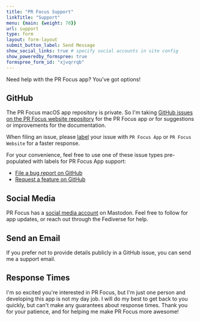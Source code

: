 ```yaml
---
title: "PR Focus Support"
linkTitle: "Support"
menu: {main: {weight: 70}}
url: support
type: form
layout: form-layout
submit_button_label: Send Message
show_social_links: true # specify social accounts in site config
show_poweredby_formspree: true
formspree_form_id: "xjvqrrqb"
---
```


Need help with the PR Focus app? You've got options!

## GitHub

The PR Focus macOS app repository is private. So I'm taking [GitHub issues on the PR Focus website repository](https://github.com/dacharyc/prfocus-website/issues/new/choose) for the PR Focus app *or* for suggestions or improvements for the documentation.

When filing an issue, please [label](https://github.com/dacharyc/prfocus-website/labels) your issue with `PR Focus App` or `PR Focus Website` for a faster response.

For your convenience, feel free to use one of these issue types pre-populated with labels for PR Focus App support:

- [File a bug report on GitHub](https://github.com/dacharyc/prfocus-website/issues/new?assignees=&labels=bug%2C+PR+Focus+App&projects=&template=bug_report.md&title=%5BBug%5D+%28App+or+Website+-+pick+one%21%29%3A+)
- [Request a feature on GitHub](https://github.com/dacharyc/prfocus-website/issues/new?assignees=&labels=enhancement%2C+PR+Focus+App&projects=&template=feature_request.md&title=%5BFeature%5D+%28App+or+Website+-+pick+one%21%29%3A+)

## Social Media

PR Focus has a [social media account](https://corporaterunaways.social/@prfocus) on Mastodon. Feel free to follow for app updates, or reach out through the Fediverse for help.

## Send an Email

If you prefer not to provide details publicly in a GitHub issue, you can send me a support email.

## Response Times

I'm so excited you're interested in PR Focus, but I'm just one person and developing this app is not my day job. I will do my best to get back to you quickly, but can't make any guarantees about response times. Thank you for your patience, and for helping me make PR Focus more awesome!
